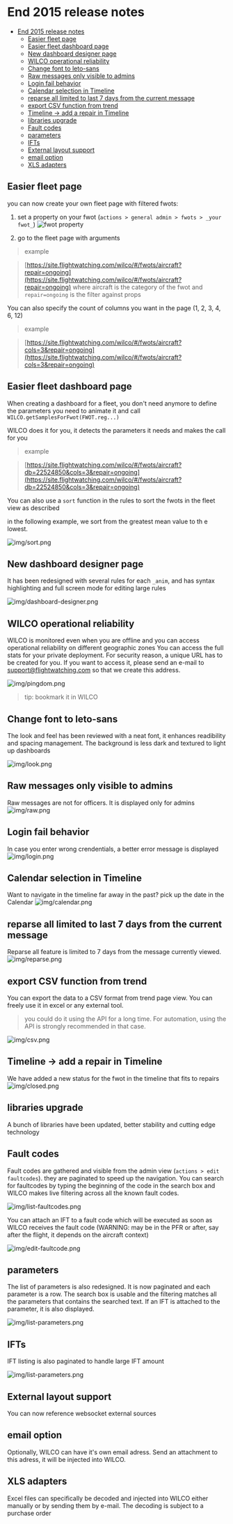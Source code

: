 End 2015 release notes
==========

- [End 2015 release notes](#)
	- [Easier fleet  page](#)
	- [Easier fleet dashboard page](#)
	- [New dashboard designer page](#)
	- [WILCO operational reliability](#)
	- [Change font to leto-sans](#)
	- [Raw messages only visible to admins](#)
	- [Login fail behavior](#)
	- [Calendar selection in Timeline](#)
	- [reparse all limited to last 7 days from the current message](#)
	- [export CSV function from trend](#)
	- [Timeline -> add a repair in Timeline](#)
	- [libraries upgrade](#)
	- [Fault codes](#)
	- [parameters](#)
	- [IFTs](#)
	- [External layout support](#)
	- [email option](#)
	- [XLS adapters](#)

Easier fleet  page
-----
you can now create your own fleet page with filtered fwots:

1. set a property on your fwot (`actions > general admin > fwots > _your fwot_`)
![fwot property](img/fleet-page-1.png)

2. go to the fleet page with arguments

> example

> [https://site.flightwatching.com/wilco/#/fwots/aircraft?repair=ongoing](https://site.flightwatching.com/wilco/#/fwots/aircraft?repair=ongoing) where aircraft is the category of the fwot and `repair=ongoing` is the filter against props


You can also specify the count of columns you want in the page (1, 2, 3, 4, 6, 12)
> example

>[https://site.flightwatching.com/wilco/#/fwots/aircraft?cols=3&repair=ongoing](https://site.flightwatching.com/wilco/#/fwots/aircraft?cols=3&repair=ongoing)


Easier fleet dashboard page
-----
When creating a dashboard for a fleet, you don't need anymore to define the parameters you need to animate it and call `WILCO.getSamplesForFwot(FWOT.reg...)`

WILCO does it for you, it detects the parameters it needs and makes the call for you


> example

> [https://site.flightwatching.com/wilco/#/fwots/aircraft?db=22524850&cols=3&repair=ongoing](https://site.flightwatching.com/wilco/#/fwots/aircraft?db=22524850&cols=3&repair=ongoing)

You can also use a `sort` function in the rules to sort the fwots in the fleet view as described

in the following example, we sort from the greatest mean value to th e lowest.


![img/sort.png](img/sort.png)


New dashboard designer page
------
It has been redesigned with several rules for each `_anim`, and has syntax highlighting and full screen mode for editing large rules

![img/dashboard-designer.png](img/dashboard-designer.png)


WILCO operational reliability
-----
WILCO is monitored even when you are offline and you can access operational reliability on different geographic zones You can access the full stats for your private deployment. For security reason, a unique URL has to be created for you. If you want to access it, please send an e-mail to [support@flightwatching.com]()
so that we create this address.

![img/pingdom.png](img/pingdom.png)

> tip: bookmark it in WILCO

Change font to leto-sans
-----
The look and feel has been reviewed with a neat font, it enhances readibility and spacing management. The background is less dark and textured to light up dashboards

![img/look.png](img/look.png)

Raw messages only visible to admins
----
Raw messages are not for officers. It is displayed only for admins
![img/raw.png](img/raw.png)

Login fail behavior
------
In case you enter wrong crendentials, a better error message is displayed
![img/login.png](img/login.png)

Calendar selection in Timeline
------
Want to navigate in the timeline far away in the past? pick up the date in the Calendar
![img/calendar.png](img/calendar.png)


reparse all limited to last 7 days from the current message
------
Reparse all feature is limited to 7 days from the message currently viewed.
![img/reparse.png](img/reparse.png)


export CSV function from trend
-----
You can export the data to a CSV format from trend page view. You can freely use it in excel or any external tool.

> you could do it using the API for a long time. For automation, using the API is strongly recommended in that case.

![img/csv.png](img/csv.png)

Timeline -> add a repair in Timeline
-----
We have added a new status for the fwot in the timeline that fits to repairs
![img/closed.png](img/closed.png)


libraries upgrade
----
A bunch of libraries have been updated, better stability and cutting edge technology


Fault codes
-----
Fault codes are gathered and visible from the admin view (`actions > edit faultcodes`). they are paginated to speed up the navigation. You can search for faultcodes by typing the beginning of the code in the search box and WILCO makes live filtering across all the known fault codes.

![img/list-faultcodes.png](img/list-faultcodes.png)


You can attach an IFT to a fault code which will be executed as soon as WILCO receives the fault code (WARNING: may be in the PFR or after, say after the flight, it depends on the aircraft context)

![img/edit-faultcode.png](img/edit-faultcode.png)




parameters
------
The list of parameters is also redesigned. It is now paginated and each parameter is a row. The search box is usable and the filtering matches all the parameters that contains the searched text. If an IFT is attached to the parameter, it is also displayed.

![img/list-parameters.png](img/list-parameters.png)

IFTs
------
IFT listing is also paginated to handle large IFT amount

![img/list-parameters.png](img/list-ifts.png)



External layout support
-----
You can now reference websocket external sources

email option
------
Optionally, WILCO can have it's own email adress. Send an attachment to this adress, it will be injected into WILCO.

XLS adapters
-----
Excel files can specifically be decoded and injected into WILCO either manually or by sending them by e-mail. The decoding is subject to a purchase order
